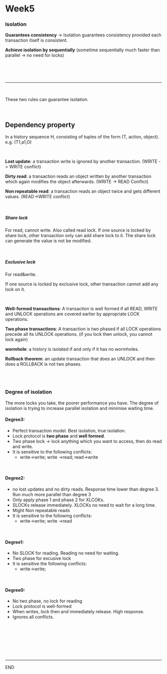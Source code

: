 # Week5

### Isolation

**Guarantees consistency** ->  Isolation guarantees consistency provided each transaction itself is consistent.

**Achieve isolation by sequentially** (sometime sequentially much faster than parallel -> no need for locks) 

<br />

<br />

<br />



---



<br />

These two rules can guarantee isolation.

<br />

## Dependency property

In a history sequence H, consisting of tuples of the form (T, action, object).  e.g. 	(T1,a1,O)

<br />

**Lost update**: a transaction write is ignored by another transaction. (WRITE -> WRITE conflict)

**Dirty read**: a transaction reads an object written by another transaction which again modifies the object afterwards. (WRITE -> READ Conflict)

**Non repeatable read**: a transaction reads an object twice and gets different values. (READ->WRITE conflict)

<br />

##### Share lock

For read, cannot write. Also called read lock. If one source is locked by share lock, other transaction only can add share lock to it. The share lock can generate the value is not be modified.

<br />

##### Exclusive lock

For read&write. 

If one source is locked by exclusive lock, other transaction cannot add any lock on it. 

<br />

**Well-formed transactions**: A transaction is well formed if all READ, WRITE and UNLOCK operations are covered earlier by appropriate LOCK operations. 

**Two phase transactions**: A transaction is two phased if all LOCK operations precede all its UNLOCK operations. (if you lock then unlock, you cannot lock again)

**wormhole**: a history is isolated if and only if it has no wormholes.

**Rollback theorem**: an update transaction that does an UNLOCK and then does a ROLLBACK is not two phases.

<br />

<br />

### Degree of isolation

The more locks you take, the poorer performance you have.  The degree of isolation is trying to increase parallel isolation and minimise waiting time.

#### Degree3:

* Perfect transaction model. Best isolation, true isolation. 
* Lock protocol is **two phase** and **well formed**.
* Two phase lock -> lock anything which you want to access, then do read and write.
* It is sensitive to the following conflicts:
  * write->write; write ->read; read->write

<br />

#### Degree2:

* no lost updates and no dirty reads. Response time lower than degree 3. Run much more parallel than degree 3
* Only apply phase 1 and phase 2 for XLCOKs.
* SLOCKs release immediately. XLOCKs no need to wait for a long time.
* Might Non repeatable reads
* It is sensitive to the following conflicts:
  * write->write; write ->read

<br />

#### Degree1:

* No SLOCK for reading. Reading no need for waiting.
* Two phase for excusive lock
* It is sensitive the following conflicts:
  * write->write;

<br />

#### Degree0:

* No two phase, no lock for reading
* Lock protocol is well-formed
* When writes, lock then and immediately release. High response.
* Ignores all conflicts.

<br />

<br />

<br />

<br />

<br />

<br />

---

END